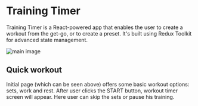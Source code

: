 # Training Timer

Training Timer is a React-powered app that enables the user to create a workout from the get-go, or to create a preset. It's built using Redux Toolkit for advanced state management.

![main image](https://davidmaksic.vercel.app/assets/timer-CbTBNgSy.png)

## Quick workout
Initial page (which can be seen above) offers some basic workout options: sets, work and rest. After user clicks the START button, workout timer screen will appear. Here user can skip the sets or pause his training.


